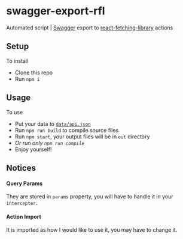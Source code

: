 # swagger-export-rfl

Automated script | [Swagger](https://swagger.io/) export to [react-fetching-library](https://github.com/marcin-piela/react-fetching-library) actions

## Setup

To install

- Clone this repo
- Run `npm i`

## Usage

To use

- Put your data to [`data/api.json`](https://github.com/FrameMuse/swagger-export-rfl/blob/main/data/api.json)
- Run `npm run build` to compile source files
- Run `npm start`, your output files will be in `out` directory
- _Or run only `npm run compile`_
- Enjoy yourself!

## Notices
#### Query Params
They are stored in `params` property, you will have to handle it in your `intercepter`.
#### Action Import
It is imported as how I would like to use it, you may have to change it.

